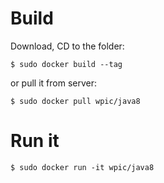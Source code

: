 # Build

Download, CD to the folder:

    $ sudo docker build --tag

or pull it from server:

    $ sudo docker pull wpic/java8

# Run it

    $ sudo docker run -it wpic/java8
